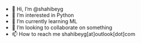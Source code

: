 - 👋 Hi, I’m @shahibeyg
- 👀 I’m interested in Python
- 🌱 I’m currently learning ML
- 💞️ I’m looking to collaborate on something
- 📫 How to reach me shahibeyg[at]outlook[dot]com

<!---
shahibeyg/shahibeyg is a ✨ special ✨ repository because its `README.md` (this file) appears on your GitHub profile.
You can click the Preview link to take a look at your changes.
--->
